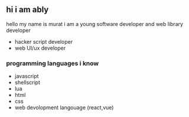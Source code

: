 ## hi i am ably 
hello my name is murat i am a young software developer and web library developer
  - hacker script developer
  - web UI/ux developer
### programming languages i know
  - javascript
  - shellscript
  - lua
  - html
  - css
  - web devolopment langouage (react,vue)
